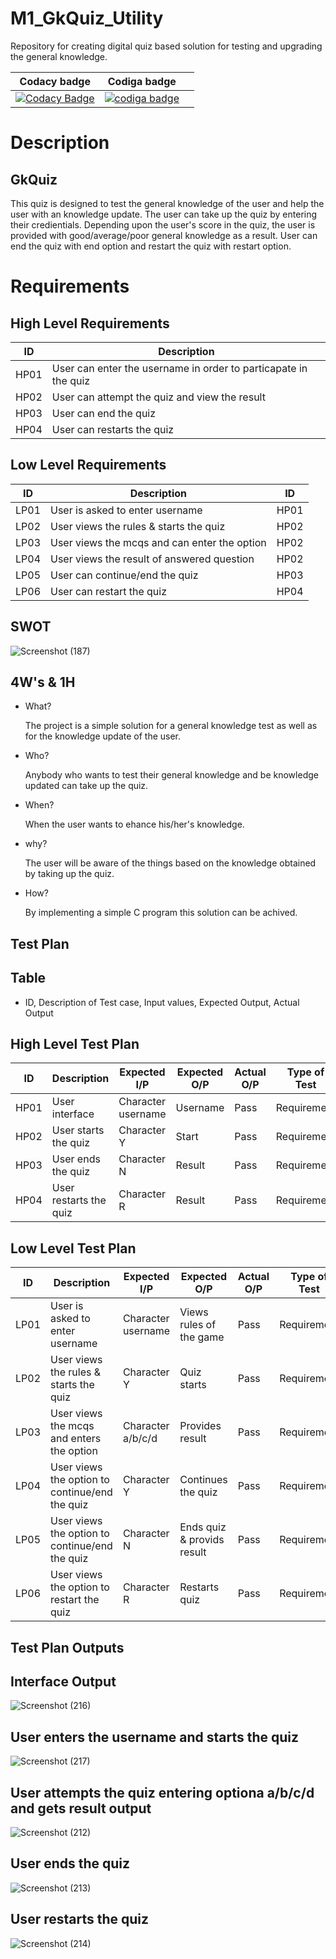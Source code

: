 # M1_GkQuiz_Utility
  Repository for creating digital quiz based solution for testing and upgrading the general knowledge.

|  Codacy badge | Codiga badge |           |
|---------------|--------------------|----------|
| [![Codacy Badge](https://app.codacy.com/project/badge/Grade/1320b521ea06494aa9544eb95bdddd69)](https://www.codacy.com/gh/OmkarChitragar/M1_GkQuiz_-utility-/dashboardutm_source=github.com&amp;utm_medium=referral&amp;utm_content=OmkarChitragar/M1_GkQuiz_-utility-&amp;utm_campaign=Badge_Grade)  |  <a href="https://app.codiga.io/public/user/github/OmkarChitragar">   <img src="https://api.codiga.io/public/badge/user/github/OmkarChitragar?style=light" alt="codiga badge" /></a> |
 
# Description

## GkQuiz

This quiz is designed to test the general knowledge of the user and help the user with an knowledge update. The user can take up 
the quiz by entering their credientials. Depending upon the user's score in the quiz, the user is provided with good/average/poor general 
knowledge as a result. User can end the quiz with end option and restart the quiz with restart option.

# Requirements

## High Level Requirements

| ID | Description  |
|----|-----------------------------------------------------------------|
|HP01| User can enter the username in order to particapate in the quiz |
|HP02| User can attempt the quiz and view the result |
|HP03| User can end the quiz |
|HP04| User can restarts the quiz |

## Low Level Requirements

| ID | Description  | ID |
|----|-------------------------------------------------|----|
|LP01| User is asked to enter username |HP01|
|LP02| User views the rules & starts the quiz |HP02|
|LP03| User views the mcqs and can enter the option |HP02|
|LP04| User views the result of answered question |HP02| 
|LP05| User can continue/end the quiz |HP03|
|LP06| User can restart the quiz |HP04|
  

## SWOT
![Screenshot (187)](https://user-images.githubusercontent.com/42509490/153286605-2b3fae1f-2164-4568-a48f-b2b75c0bda07.png)


## 4W's & 1H

* What?

  The project is a simple solution for a general knowledge test as well as for the knowledge update of the user.

* Who?

  Anybody who wants to test their general knowledge and be knowledge updated can take up the quiz.

* When?

  When the user wants to ehance his/her's knowledge.

* why?

  The user will be aware of the things based on the knowledge obtained by taking up the quiz.

* How?

  By implementing a simple C program this solution can be achived.
  
## Test Plan

## Table
* ID, Description of Test case, Input values, Expected Output, Actual Output

## High Level Test Plan

| ID | Description | Expected I/P | Expected O/P | Actual O/P | Type of Test |
|----|----------------------|-------------|-------------|-------------|--------------|
|HP01| User interface| Character username | Username | Pass| Requirement |
|HP02| User starts the quiz | Character Y | Start | Pass| Requirement |
|HP03| User ends the quiz | Character N | Result | Pass| Requirement |
|HP04| User restarts the quiz | Character R | Result | Pass| Requirement |

## Low Level Test Plan

| ID | Description | Expected I/P | Expected O/P| Actual O/P | Type of Test| ID |
|----|--------------------------|-------------|---------------|------|------------|----|
|LP01| User is asked to enter username | Character username | Views rules of the game | Pass | Requirement|HP01|
|LP02| User views the rules & starts the quiz | Character Y| Quiz starts | Pass | Requirement|HP02|
|LP03| User views the mcqs and enters the option | Character a/b/c/d | Provides result | Pass | Requirement|HP02|
|LP04| User views the option to continue/end the quiz | Character Y | Continues the quiz |Pass| Requirement|HP02| 
|LP05| User views the option to continue/end the quiz | Character N | Ends quiz & provids result | Pass | Requirement|HP03|
|LP06| User views the option to restart the quiz | Character R | Restarts quiz | Pass | Requirement |HP04|

## Test Plan Outputs
## Interface Output
 
 ![Screenshot (216)](https://user-images.githubusercontent.com/42509490/153711501-1200e7af-e79c-42ba-ad1b-cf8bf65bbffd.png) 

## User enters the username and starts the quiz

 ![Screenshot (217)](https://user-images.githubusercontent.com/42509490/153711526-3822287f-d92c-4935-84d9-d38d3ee92144.png)
 
## User attempts the quiz entering optiona a/b/c/d and gets result output

 ![Screenshot (212)](https://user-images.githubusercontent.com/42509490/153711675-f219ac6e-7480-4ca7-aaf3-cd604294dca3.png)

## User ends the quiz

 ![Screenshot (213)](https://user-images.githubusercontent.com/42509490/153711721-de262028-2f0c-4931-a4ba-98d02c51c065.png)

## User restarts the quiz

 ![Screenshot (214)](https://user-images.githubusercontent.com/42509490/153711745-34990b79-02fd-4357-b6f3-0815fa8f5b07.png)

